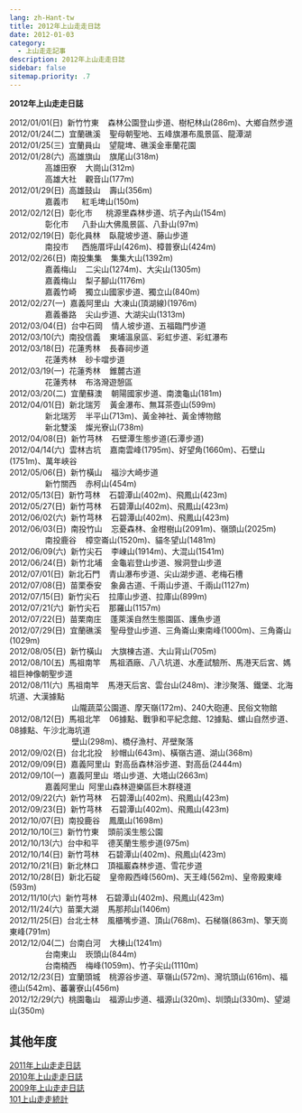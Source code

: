 ```yaml
---
lang: zh-Hant-tw
title: 2012年上山走走日誌
date: 2012-01-03
category: 
  - 上山走走記事
description: 2012年上山走走日誌
sidebar: false
sitemap.priority: .7
---
```


**2012年上山走走日誌**
<!-- TODO: 2012 更改連結 -->
<!-- more -->

2012/01/01(日)  新竹竹東    森林公園登山步道、樹杞林山(286m)、大鄉自然步道  
2012/01/24(二)  宜蘭礁溪    聖母朝聖地、五峰旗瀑布風景區、龍潭湖  
2012/01/25(三)  宜蘭員山    望龍埤、礁溪金車蘭花園  
2012/01/28(六)  高雄旗山    旗尾山(318m)  
                高雄田寮    大崗山(312m)  
                高雄大社    觀音山(177m)  
2012/01/29(日)  高雄鼓山    壽山(356m)  
                嘉義市      紅毛埤山(150m)  
2012/02/12(日)  彰化市      桃源里森林步道、坑子內山(154m)  
                彰化市      八卦山大佛風景區、八卦山(97m)  
2012/02/19(日)  彰化員林    臥龍坡步道、藤山步道  
                南投市      西施厝坪山(426m)、樟普寮山(424m)  
2012/02/26(日)  南投集集    集集大山(1392m)  
                嘉義梅山    二尖山(1274m)、大尖山(1305m)  
                嘉義梅山    梨子腳山(1176m)  
                嘉義竹崎    獨立山國家步道、獨立山(840m)  
2012/02/27(一)  嘉義阿里山  大凍山(頂湖線)(1976m)  
                嘉義番路    尖山步道、大湖尖山(1313m)  
2012/03/04(日)  台中石岡    情人坡步道、五福臨門步道  
2012/03/10(六)  南投信義    東埔溫泉區、彩虹步道、彩虹瀑布  
2012/03/18(日)  花蓮秀林    長春祠步道  
                花蓮秀林    砂卡噹步道  
2012/03/19(一)  花蓮秀林    錐麓古道  
                花蓮秀林    布洛灣遊憩區  
2012/03/20(二)  宜蘭蘇澳    朝陽國家步道、南澳龜山(181m)  
2012/04/01(日)  新北瑞芳    黃金瀑布、無耳茶壺山(599m)  
                新北瑞芳    半平山(713m)、黃金神社、黃金博物館  
                新北雙溪    燦光寮山(738m)  
2012/04/08(日)  新竹芎林    石壁潭生態步道(石潭步道)  
2012/04/14(六)  雲林古坑    嘉南雲峰(1795m)、好望角(1660m)、石壁山(1751m)、萬年峽谷  
2012/05/06(日)  新竹橫山    福沙大崎步道  
                新竹關西    赤柯山(454m)  
2012/05/13(日)  新竹芎林    石碧潭山(402m)、飛鳳山(423m)  
2012/05/27(日)  新竹芎林    石碧潭山(402m)、飛鳳山(423m)  
2012/06/02(六)  新竹芎林    石碧潭山(402m)、飛鳳山(423m)  
2012/06/03(日)  南投竹山    忘憂森林、金柑樹山(2091m)、嶺頭山(2025m)  
                南投鹿谷    樟空崙山(1520m)、貓冬望山(1481m)  
2012/06/09(六)  新竹尖石    李崠山(1914m)、大混山(1541m)  
2012/06/24(日)  新竹北埔    金龜岩登山步道、猴洞登山步道  
2012/07/01(日)  新北石門    青山瀑布步道、尖山湖步道、老梅石槽  
2012/07/08(日)  苗栗泰安    象鼻古道、千兩山步道、千兩山(1127m)  
2012/07/15(日)  新竹尖石    拉庫山步道、拉庫山(899m)  
2012/07/21(六)  新竹尖石    那羅山(1157m)  
2012/07/22(日)  苗栗南庄    蓬萊溪自然生態園區、護魚步道  
2012/07/29(日)  宜蘭礁溪    聖母登山步道、三角崙山東南峰(1000m)、三角崙山(1029m)  
2012/08/05(日)  新竹橫山    大旗棟古道、大山背山(705m)  
2012/08/10(五)  馬祖南竿    馬祖酒廠、八八坑道、水產試驗所、馬港天后宮、媽祖巨神像朝聖步道  
2012/08/11(六)  馬祖南竿    馬港天后宮、雲台山(248m)、津沙聚落、鐵堡、北海坑道、大漢據點  
                            山隴蔬菜公園道、摩天嶺(172m)、240大砲連、民俗文物館  
2012/08/12(日)  馬祖北竿    06據點、戰爭和平紀念館、12據點、螺山自然步道、08據點、午沙北海坑道  
                            壁山(298m)、橋仔漁村、芹壁聚落  
2012/09/02(日)  台北北投    紗帽山(643m)、橫嶺古道、湖山(368m)  
2012/09/09(日)  嘉義阿里山  對高岳森林浴步道、對高岳(2444m)  
2012/09/10(一)  嘉義阿里山  塔山步道、大塔山(2663m)  
                嘉義阿里山  阿里山森林遊樂區巨木群棧道  
2012/09/22(六)  新竹芎林    石碧潭山(402m)、飛鳳山(423m)  
2012/09/23(日)  新竹芎林    石碧潭山(402m)、飛鳳山(423m)  
2012/10/07(日)  南投鹿谷    鳳凰山(1698m)  
2012/10/10(三)  新竹竹東    頭前溪生態公園  
2012/10/13(六)  台中和平    德芙蘭生態步道(975m)  
2012/10/14(日)  新竹芎林    石碧潭山(402m)、飛鳳山(423m)  
2012/10/21(日)  新北林口    頂福巖森林步道、雪花步道  
2012/10/28(日)  新北石碇    皇帝殿西峰(560m)、天王峰(562m)、皇帝殿東峰(593m)  
2012/11/10(六)  新竹芎林    石碧潭山(402m)、飛鳳山(423m)  
2012/11/24(六)  苗栗大湖    馬那邦山(1406m)  
2012/11/25(日)  台北士林    風櫃嘴步道、頂山(768m)、石梯嶺(863m)、擎天崗東峰(791m)  
2012/12/04(二)  台南白河    大棟山(1241m)  
                台南東山    崁頭山(844m)  
                台南楠西    梅峰(1059m)、竹子尖山(1110m)  
2012/12/23(日)  宜蘭頭城    桃源谷步道、草嶺山(572m)、灣坑頭山(616m)、福德山(542m)、蕃薯寮山(456m)  
2012/12/29(六)  桃園龜山    福源山步道、福源山(320m)、圳頭山(330m)、望湖山(350m)  

## 其他年度  
[2011年上山走走日誌](/posts/post-266-2011-01-03.md)  
[2010年上山走走日誌](http://blog.xuite.net/shiun101/1013399/29858748)  
[2009年上山走走日誌](http://blog.xuite.net/shiun101/1013399/25947579)  
[101上山走走統計](http://blog.xuite.net/shiun101/1013399/30834296)